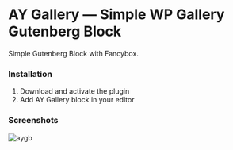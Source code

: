 # AY Gallery — Simple WP Gallery Gutenberg Block

Simple Gutenberg Block with Fancybox.

### Installation ###
1. Download and activate the plugin
2. Add AY Gallery block in your editor

### Screenshots ###

![aygb](https://user-images.githubusercontent.com/30932012/58712671-b16ebb00-83c9-11e9-9210-cb540344a236.jpg)
